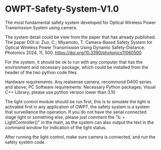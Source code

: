 # OWPT-Safety-System-V1.0
The most fundamental safety system developed for Optical Wireless Power Transmission System using camera.

The system detail could be view from the paper that has already published. 
The paper DOI is: 
Zuo, C.; Miyamoto, T. Camera-Based Safety System for Optical Wireless Power Transmission Using Dynamic Safety-Distance. Photonics 2024, 11, 500. https://doi.org/10.3390/photonics11060500

For the system, it should be ok to run with any computer that has the environment and necessary package, which could be installed from the header of the two python code files.

Hardware requirements: Any realsense camera, recommond D400 series and above; PC
Software requirements: Necessary Python packages; Visual C++ Library; please use python version lower than 3.10

The light control module should be run first, this is to simulate the light is activated first in any application of OWPT, the safety system is a system that surveillance the operation. If you do not have the serial connected stage light or something else, please just comment the "lc = LightController()" in the main, as the system can also output the text in the command window for indication of the light status.

After running the light control, make sure camera is connected, and run the safety system code.
